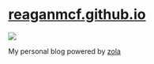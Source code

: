 # [reaganmcf.github.io](reaganmcf.com)

![](https://i.gyazo.com/3b9001f48a7370b33a7292591c599827.png)

My personal blog powered by [zola](https://www.getzola.org)

